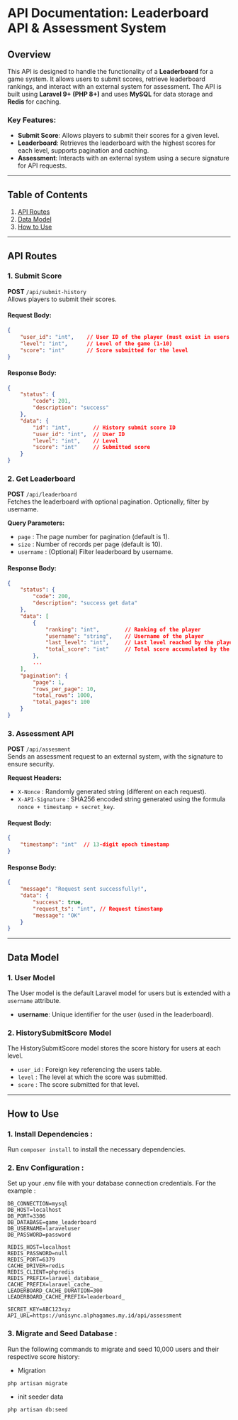 # **API Documentation: Leaderboard API & Assessment System**

## **Overview**
This API is designed to handle the functionality of a **Leaderboard** for a game system. It allows users to submit scores, retrieve leaderboard rankings, and interact with an external system for assessment. The API is built using **Laravel 9+ (PHP 8+)** and uses **MySQL** for data storage and **Redis** for caching.

### **Key Features**:
- **Submit Score**: Allows players to submit their scores for a given level.
- **Leaderboard**: Retrieves the leaderboard with the highest scores for each level, supports pagination and caching.
- **Assessment**: Interacts with an external system using a secure signature for API requests.

---

## **Table of Contents**
1. [API Routes](#api-routes)
2. [Data Model](#data-model)
3. [How to Use](#how-to-use)

---

## **API Routes**

### **1. Submit Score**
**POST** `/api/submit-history`  
Allows players to submit their scores.

#### **Request Body**:
```json
{
    "user_id": "int",    // User ID of the player (must exist in users table)
    "level": "int",      // Level of the game (1-10)
    "score": "int"       // Score submitted for the level
}
```

#### **Response Body**:
```json
{
    "status": {
        "code": 201,
        "description": "success"
    },
    "data": {
        "id": "int",       // History submit score ID
        "user_id": "int",  // User ID
        "level": "int",    // Level
        "score": "int"     // Submitted score
    }
}
```

### **2. Get Leaderboard**
**POST** `/api/leaderboard`  
Fetches the leaderboard with optional pagination. Optionally, filter by username.

**Query Parameters:**
- `page` : The page number for pagination (default is 1).
- `size` : Number of records per page (default is 10).
- `username` : (Optional) Filter leaderboard by username.

#### **Response Body**:
```json
{
    "status": {
        "code": 200,
        "description": "success get data"
    },
    "data": [
        {
            "ranking": "int",        // Ranking of the player
            "username": "string",    // Username of the player
            "last_level": "int",     // Last level reached by the player
            "total_score": "int"     // Total score accumulated by the player
        },
        ...
    ],
    "pagination": {
        "page": 1,
        "rows_per_page": 10,
        "total_rows": 1000,
        "total_pages": 100
    }
}

```

### **3. Assessment API**
**POST** `/api/assesment`  
Sends an assessment request to an external system, with the signature to ensure security.

**Request Headers:**
- `X-Nonce` :  Randomly generated string (different on each request).
- `X-API-Signature` : SHA256 encoded string generated using the formula `nonce + timestamp + secret_key`.

#### **Request Body**:
```json
{
    "timestamp": "int"  // 13-digit epoch timestamp
}
```

#### **Response Body**:
```json
{
    "message": "Request sent successfully!",
    "data": {
        "success": true,
        "request_ts": "int", // Request timestamp
        "message": "OK"
    }
}
```

---

## **Data Model**

### **1. User Model**
The User model is the default Laravel model for users but is extended with a `username` attribute.
- **username**: Unique identifier for the user (used in the leaderboard).

### **2. HistorySubmitScore Model**
The HistorySubmitScore model stores the score history for users at each level.
- `user_id` : Foreign key referencing the users table.
- `level` : The level at which the score was submitted.
- `score` : The score submitted for that level.


---

## **How to Use**
### **1. Install Dependencies :**
Run `composer install` to install the necessary dependencies.

### **2. Env Configuration :**
Set up your .env file with your database connection credentials. For the example : 
```env
DB_CONNECTION=mysql
DB_HOST=localhost
DB_PORT=3306
DB_DATABASE=game_leaderboard
DB_USERNAME=laraveluser
DB_PASSWORD=password

REDIS_HOST=localhost
REDIS_PASSWORD=null
REDIS_PORT=6379
CACHE_DRIVER=redis
REDIS_CLIENT=phpredis 
REDIS_PREFIX=laravel_database_
CACHE_PREFIX=laravel_cache_
LEADERBOARD_CACHE_DURATION=300
LEADERBOARD_CACHE_PREFIX=leaderboard_

SECRET_KEY=ABC123xyz
API_URL=https://unisync.alphagames.my.id/api/assessment
```

### **3. Migrate and Seed Database :**
Run the following commands to migrate and seed 10,000 users and their respective score history:
- Migration
```bash
php artisan migrate
```
- init seeder data
```bash
php artisan db:seed
```